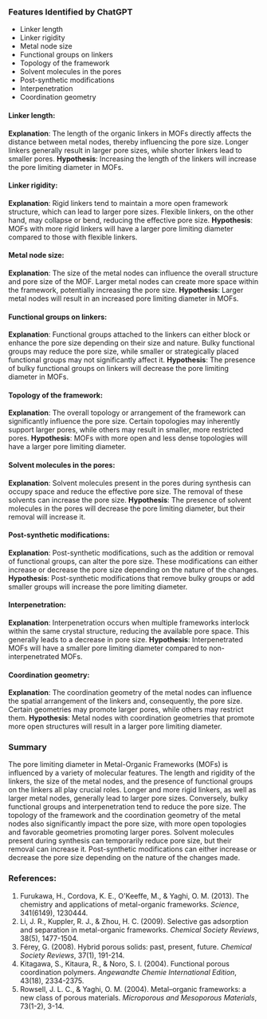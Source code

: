 ### Features Identified by ChatGPT
- Linker length
- Linker rigidity
- Metal node size
- Functional groups on linkers
- Topology of the framework
- Solvent molecules in the pores
- Post-synthetic modifications
- Interpenetration
- Coordination geometry

#### Linker length:
**Explanation**: The length of the organic linkers in MOFs directly affects the distance between metal nodes, thereby influencing the pore size. Longer linkers generally result in larger pore sizes, while shorter linkers lead to smaller pores.
**Hypothesis**: Increasing the length of the linkers will increase the pore limiting diameter in MOFs.

#### Linker rigidity:
**Explanation**: Rigid linkers tend to maintain a more open framework structure, which can lead to larger pore sizes. Flexible linkers, on the other hand, may collapse or bend, reducing the effective pore size.
**Hypothesis**: MOFs with more rigid linkers will have a larger pore limiting diameter compared to those with flexible linkers.

#### Metal node size:
**Explanation**: The size of the metal nodes can influence the overall structure and pore size of the MOF. Larger metal nodes can create more space within the framework, potentially increasing the pore size.
**Hypothesis**: Larger metal nodes will result in an increased pore limiting diameter in MOFs.

#### Functional groups on linkers:
**Explanation**: Functional groups attached to the linkers can either block or enhance the pore size depending on their size and nature. Bulky functional groups may reduce the pore size, while smaller or strategically placed functional groups may not significantly affect it.
**Hypothesis**: The presence of bulky functional groups on linkers will decrease the pore limiting diameter in MOFs.

#### Topology of the framework:
**Explanation**: The overall topology or arrangement of the framework can significantly influence the pore size. Certain topologies may inherently support larger pores, while others may result in smaller, more restricted pores.
**Hypothesis**: MOFs with more open and less dense topologies will have a larger pore limiting diameter.

#### Solvent molecules in the pores:
**Explanation**: Solvent molecules present in the pores during synthesis can occupy space and reduce the effective pore size. The removal of these solvents can increase the pore size.
**Hypothesis**: The presence of solvent molecules in the pores will decrease the pore limiting diameter, but their removal will increase it.

#### Post-synthetic modifications:
**Explanation**: Post-synthetic modifications, such as the addition or removal of functional groups, can alter the pore size. These modifications can either increase or decrease the pore size depending on the nature of the changes.
**Hypothesis**: Post-synthetic modifications that remove bulky groups or add smaller groups will increase the pore limiting diameter.

#### Interpenetration:
**Explanation**: Interpenetration occurs when multiple frameworks interlock within the same crystal structure, reducing the available pore space. This generally leads to a decrease in pore size.
**Hypothesis**: Interpenetrated MOFs will have a smaller pore limiting diameter compared to non-interpenetrated MOFs.

#### Coordination geometry:
**Explanation**: The coordination geometry of the metal nodes can influence the spatial arrangement of the linkers and, consequently, the pore size. Certain geometries may promote larger pores, while others may restrict them.
**Hypothesis**: Metal nodes with coordination geometries that promote more open structures will result in a larger pore limiting diameter.

### Summary
The pore limiting diameter in Metal-Organic Frameworks (MOFs) is influenced by a variety of molecular features. The length and rigidity of the linkers, the size of the metal nodes, and the presence of functional groups on the linkers all play crucial roles. Longer and more rigid linkers, as well as larger metal nodes, generally lead to larger pore sizes. Conversely, bulky functional groups and interpenetration tend to reduce the pore size. The topology of the framework and the coordination geometry of the metal nodes also significantly impact the pore size, with more open topologies and favorable geometries promoting larger pores. Solvent molecules present during synthesis can temporarily reduce pore size, but their removal can increase it. Post-synthetic modifications can either increase or decrease the pore size depending on the nature of the changes made.

### References:
1. Furukawa, H., Cordova, K. E., O'Keeffe, M., & Yaghi, O. M. (2013). The chemistry and applications of metal-organic frameworks. *Science*, 341(6149), 1230444.
2. Li, J. R., Kuppler, R. J., & Zhou, H. C. (2009). Selective gas adsorption and separation in metal-organic frameworks. *Chemical Society Reviews*, 38(5), 1477-1504.
3. Férey, G. (2008). Hybrid porous solids: past, present, future. *Chemical Society Reviews*, 37(1), 191-214.
4. Kitagawa, S., Kitaura, R., & Noro, S. I. (2004). Functional porous coordination polymers. *Angewandte Chemie International Edition*, 43(18), 2334-2375.
5. Rowsell, J. L. C., & Yaghi, O. M. (2004). Metal–organic frameworks: a new class of porous materials. *Microporous and Mesoporous Materials*, 73(1-2), 3-14.